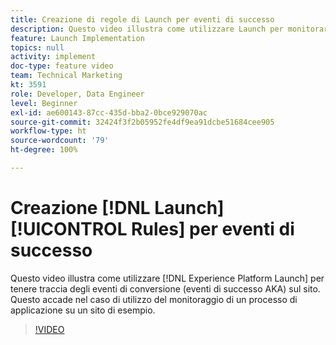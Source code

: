 ```yaml
---
title: Creazione di regole di Launch per eventi di successo
description: Questo video illustra come utilizzare Launch per monitorare gli eventi di conversione (eventi di successo AKA) sul sito. Questo verrà mostrato nel caso di utilizzo del tracciamento di un processo di applicazione su un sito di esempio.
feature: Launch Implementation
topics: null
activity: implement
doc-type: feature video
team: Technical Marketing
kt: 3591
role: Developer, Data Engineer
level: Beginner
exl-id: ae600143-87cc-435d-bba2-0bce929070ac
source-git-commit: 32424f3f2b05952fe4df9ea91dcbe51684cee905
workflow-type: ht
source-wordcount: '79'
ht-degree: 100%

---
```


# Creazione [!DNL Launch] [!UICONTROL Rules] per eventi di successo

Questo video illustra come utilizzare [!DNL Experience Platform Launch] per tenere traccia degli eventi di conversione (eventi di successo AKA) sul sito. Questo accade nel caso di utilizzo del monitoraggio di un processo di applicazione su un sito di esempio.

>[!VIDEO](https://video.tv.adobe.com/v/28778/?quality=12)

